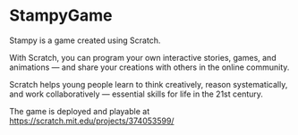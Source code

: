 # StampyGame

Stampy is a game created using Scratch.

With Scratch, you can program your own interactive stories, games, and animations — and share your creations with others in the online community.

Scratch helps young people learn to think creatively, reason systematically, and work collaboratively — essential skills for life in the 21st century.

The game is deployed and playable at https://scratch.mit.edu/projects/374053599/

